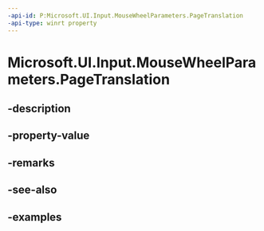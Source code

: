 ```yaml
---
-api-id: P:Microsoft.UI.Input.MouseWheelParameters.PageTranslation
-api-type: winrt property
---
```


# Microsoft.UI.Input.MouseWheelParameters.PageTranslation

<!--
public Windows.Foundation.Point PageTranslation { get; set; }
-->

## -description
## -property-value

## -remarks

## -see-also

## -examples
